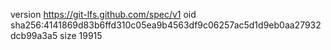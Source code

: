 version https://git-lfs.github.com/spec/v1
oid sha256:4141869d83b6ffd310c05ea9b4563df9c06257ac5d1d9eb0aa27932dcb99a3a5
size 19915
